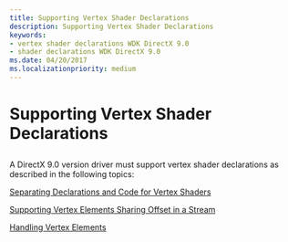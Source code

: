 ```yaml
---
title: Supporting Vertex Shader Declarations
description: Supporting Vertex Shader Declarations
keywords:
- vertex shader declarations WDK DirectX 9.0
- shader declarations WDK DirectX 9.0
ms.date: 04/20/2017
ms.localizationpriority: medium
---
```


# Supporting Vertex Shader Declarations


## <span id="ddk_supporting_vertex_shader_declarations_gg"></span><span id="DDK_SUPPORTING_VERTEX_SHADER_DECLARATIONS_GG"></span>


A DirectX 9.0 version driver must support vertex shader declarations as described in the following topics:

[Separating Declarations and Code for Vertex Shaders](separating-declarations-and-code-for-vertex-shaders.md)

[Supporting Vertex Elements Sharing Offset in a Stream](supporting-vertex-elements-sharing-offset-in-a-stream.md)

[Handling Vertex Elements](handling-vertex-elements.md)

 

 





